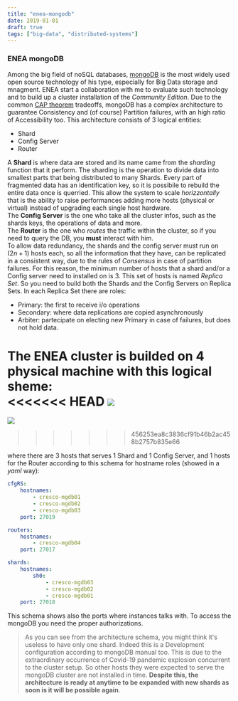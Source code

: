 ```yaml
---
title: "enea-mongodb"
date: 2019-01-01
draft: true
tags: ["big-data", "distributed-systems"]
---
```


### ENEA mongoDB
Among the big field of noSQL databases, [mongoDB](https://www.mongodb.com/) is the most widely used open source technology of his type, especially for Big Data storage and mnagment. ENEA start a collaboration with me to evaluate such technology and to build up a cluster installation of the *Community Edition*. Due to the common [CAP theorem](https://en.wikipedia.org/wiki/CAP_theorem) tradeoffs, mongoDB has a complex architecture to guarantee Consistency and (of course) Partition failures, with an high ratio of Accessibility too. This architecture consists of 3 logical entities:
											
* Shard
* Config Server
* Router
														
A **Shard** is where data are stored and its name came from the *sharding* function that it perform. The sharding is the operation to divide data into smallest parts that being distributed to many Shards. Every part of fragmented data has an identification key, so it is possibile to rebuild the entire data once is querried. This allow the system to scale *horizzontally* that is the ability to raise performances adding more hosts (physical or virtual) instead of upgrading each single host hardware.  
The **Config Server** is the one who take all the cluster infos, such as the shards keys, the operations of data and more.  
The **Router** is the one who *routes* the traffic within the cluster, so if you need to query the DB, you **must** interact with him.  
To allow data redundancy, the shards and the config server must run on ($2n+1$) hosts each, so all the information that they have, can be replicated in a consistent way, due to the rules of *Consensus* in case of partition failures. For this reason, the minimum number of hosts that a shard and/or a Config server need to installed on is 3. This set of hosts is named *Replica Set*. So you need to build both the Shards and the Config Servers on Replica Sets. In each Replica Set there are roles:
														
* Primary: the first to receive i/o operations
* Secondary: where data replications are copied asynchronously
* Arbiter: partecipate on electing new Primary in case of failures, but does not hold data.
																	
The ENEA cluster is builded on 4 physical machine with this logical sheme:  
<<<<<<< HEAD
![](imgs/sharded-cluster-arch.png?raw=true)
=======
![](/puccini/imgs/sharded-cluster-arch.png?raw=true)
>>>>>>> 456253ea8c3836cf91b46b2ac458b2757b835e66

where there are 3 hosts that serves 1 Shard and 1 Config Server, and 1 hosts for the Router according to this schema for hostname roles (showed in a *yaml* way):
```yaml
cfgRS:
	hostnames:
		- cresco-mgdb01
		- cresco-mgdb02
		- cresco-mgdb03
	port: 27019

routers:
	hostnames:
		- cresco-mgdb04
	port: 27017

shards:
	hostnames:
		sh0:
			- cresco-mgdb03
			- cresco-mgdb02
			- cresco-mgdb01																 
	port: 27018
```
This schema shows also the ports where instances talks with. To access the mongoDB you need the proper authorizations.  

>As you can see from the architecture schema, you might think it's useless to have only one shard. Indeed this is a Development configuration according to mongoDB manual too. This is due to the extraordinary occurrence of Covid-19 pandemic explosion concurrent to the cluster setup. So other hosts they were expected to serve the mongoDB cluster are not installed in time. **Despite this, the architecture is ready at anytime to be expanded with new shards as soon is it will be possible again**.
